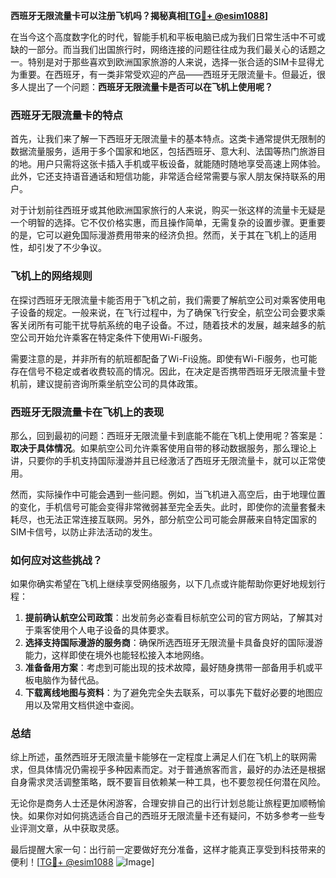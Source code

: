 **西班牙无限流量卡可以注册飞机吗？揭秘真相[[TG💪+ @esim1088](https://t.me/s/esim1088)]**

在当今这个高度数字化的时代，智能手机和平板电脑已成为我们日常生活中不可或缺的一部分。而当我们出国旅行时，网络连接的问题往往成为我们最关心的话题之一。特别是对于那些喜欢到欧洲国家旅游的人来说，选择一张合适的SIM卡显得尤为重要。在西班牙，有一类非常受欢迎的产品——西班牙无限流量卡。但最近，很多人提出了一个问题：**西班牙无限流量卡是否可以在飞机上使用呢？**

### 西班牙无限流量卡的特点

首先，让我们来了解一下西班牙无限流量卡的基本特点。这类卡通常提供无限制的数据流量服务，适用于多个国家和地区，包括西班牙、意大利、法国等热门旅游目的地。用户只需将这张卡插入手机或平板设备，就能随时随地享受高速上网体验。此外，它还支持语音通话和短信功能，非常适合经常需要与家人朋友保持联系的用户。

对于计划前往西班牙或其他欧洲国家旅行的人来说，购买一张这样的流量卡无疑是一个明智的选择。它不仅价格实惠，而且操作简单，无需复杂的设置步骤。更重要的是，它可以避免国际漫游费用带来的经济负担。然而，关于其在飞机上的适用性，却引发了不少争议。

### 飞机上的网络规则

在探讨西班牙无限流量卡能否用于飞机之前，我们需要了解航空公司对乘客使用电子设备的规定。一般来说，在飞行过程中，为了确保飞行安全，航空公司会要求乘客关闭所有可能干扰导航系统的电子设备。不过，随着技术的发展，越来越多的航空公司开始允许乘客在特定条件下使用Wi-Fi服务。

需要注意的是，并非所有的航班都配备了Wi-Fi设施。即使有Wi-Fi服务，也可能存在信号不稳定或者收费较高的情况。因此，在决定是否携带西班牙无限流量卡登机前，建议提前咨询所乘坐航空公司的具体政策。

### 西班牙无限流量卡在飞机上的表现

那么，回到最初的问题：西班牙无限流量卡到底能不能在飞机上使用呢？答案是：**取决于具体情况**。如果航空公司允许乘客使用自带的移动数据服务，那么理论上讲，只要你的手机支持国际漫游并且已经激活了西班牙无限流量卡，就可以正常使用。

然而，实际操作中可能会遇到一些问题。例如，当飞机进入高空后，由于地理位置的变化，手机信号可能会变得非常微弱甚至完全丢失。此时，即使你的流量套餐未耗尽，也无法正常连接互联网。另外，部分航空公司可能会屏蔽来自特定国家的SIM卡信号，以防止非法活动的发生。

### 如何应对这些挑战？

如果你确实希望在飞机上继续享受网络服务，以下几点或许能帮助你更好地规划行程：

1. **提前确认航空公司政策**：出发前务必查看目标航空公司的官方网站，了解其对于乘客使用个人电子设备的具体要求。
2. **选择支持国际漫游的服务商**：确保所选西班牙无限流量卡具备良好的国际漫游能力，这样即使在境外也能轻松接入本地网络。
3. **准备备用方案**：考虑到可能出现的技术故障，最好随身携带一部备用手机或平板电脑作为替代品。
4. **下载离线地图与资料**：为了避免完全失去联系，可以事先下载好必要的地图应用以及常用文档供途中查阅。

### 总结

综上所述，虽然西班牙无限流量卡能够在一定程度上满足人们在飞机上的联网需求，但具体情况仍需视乎多种因素而定。对于普通旅客而言，最好的办法还是根据自身需求灵活调整策略，既不要盲目依赖某一种工具，也不要忽视任何潜在风险。

无论你是商务人士还是休闲游客，合理安排自己的出行计划总能让旅程更加顺畅愉快。如果你对如何挑选适合自己的西班牙无限流量卡还有疑问，不妨多参考一些专业评测文章，从中获取灵感。

最后提醒大家一句：出行前一定要做好充分准备，这样才能真正享受到科技带来的便利！[[TG💪+ @esim1088](https://t.me/s/esim1088) ![Image](https://i.postimg.cc/4NQfJmqS/Snipaste-2025-05-13-00-14-12.png)]